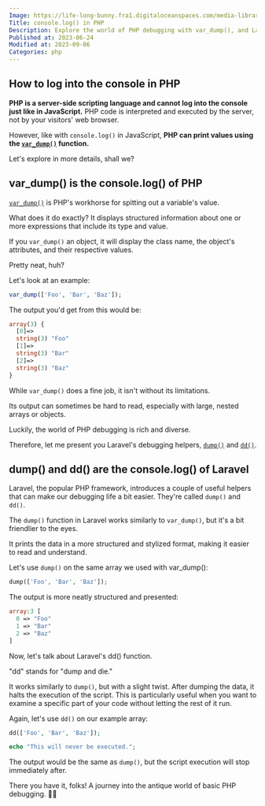 ```yaml
---
Image: https://life-long-bunny.fra1.digitaloceanspaces.com/media-library/production/38/3371_ywedey.jpg
Title: console.log() in PHP
Description: Explore the world of PHP debugging with var_dump(), and Laravel's friendlier alternatives, dump() and dd(). Much charm, such useful!
Published at: 2023-06-24
Modified at: 2023-09-06
Categories: php
---
```


## How to log into the console in PHP

**PHP is a server-side scripting language and cannot log into the console just like in JavaScript.** PHP code is interpreted and executed by the server, not by your visitors' web browser.

However, like with `console.log()` in JavaScript, **PHP can print values using the [`var_dump()`](https://www.php.net/var_dump) function.**

Let's explore in more details, shall we?

## var_dump() is the console.log() of PHP

[`var_dump()`](https://www.php.net/var_dump) is PHP's workhorse for spitting out a variable's value. 

What does it do exactly? It displays structured information about one or more expressions that include its type and value.

If you `var_dump()` an object, it will display the class name, the object's attributes, and their respective values.

Pretty neat, huh?

Let's look at an example:

```php
var_dump(['Foo', 'Bar', 'Baz']);
```

The output you'd get from this would be:

```php
array(3) {
  [0]=>
  string(3) "Foo"
  [1]=>
  string(3) "Bar"
  [2]=>
  string(3) "Baz"
}
```

While `var_dump()` does a fine job, it isn't without its limitations.

Its output can sometimes be hard to read, especially with large, nested arrays or objects.

Luckily, the world of PHP debugging is rich and diverse.

Therefore, let me present you Laravel's debugging helpers, [`dump()`](https://laravel.com/docs/10.x/helpers#method-dump) and [`dd()`](https://laravel.com/docs/10.x/helpers#method-dd).

## dump() and dd() are the console.log() of Laravel

Laravel, the popular PHP framework, introduces a couple of useful helpers that can make our debugging life a bit easier. They're called `dump()` and `dd()`.

The `dump()` function in Laravel works similarly to `var_dump()`, but it's a bit friendlier to the eyes.

It prints the data in a more structured and stylized format, making it easier to read and understand.

Let's use `dump()` on the same array we used with var_dump():

```php
dump(['Foo', 'Bar', 'Baz']);
```

The output is more neatly structured and presented:

```php
array:3 [
  0 => "Foo"
  1 => "Bar"
  2 => "Baz"
]
```

Now, let's talk about Laravel's dd() function.

"dd" stands for "dump and die."

It works similarly to `dump()`, but with a slight twist. After dumping the data, it halts the execution of the script. This is particularly useful when you want to examine a specific part of your code without letting the rest of it run.

Again, let's use `dd()` on our example array:

```php
dd(['Foo', 'Bar', 'Baz']);

echo "This will never be executed.";
```

The output would be the same as `dump()`, but the script execution will stop immediately after.

There you have it, folks! A journey into the antique world of basic PHP debugging. 👴🏻

